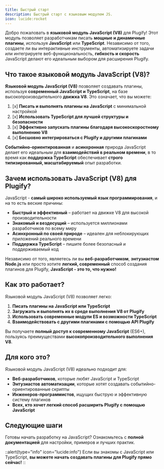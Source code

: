 ```yaml
---
title: Быстрый старт
description: Быстрый старт с языковым модулем JS.
icon: lucide:rocket
---
```


Добро пожаловать в **языковой модуль JavaScript (V8)** для Plugify! Этот модуль позволяет разработчикам писать **мощные и динамичные плагины**, используя **JavaScript** или **TypeScript**. Независимо от того, создаете ли вы интерактивные инструменты, автоматизируете задачи или интегрируете веб-функциональность, **гибкость и скорость** JavaScript делают его идеальным выбором для расширения Plugify.

## Что такое языковой модуль JavaScript (V8)?

**Языковой модуль JavaScript (V8)** позволяет создавать плагины, используя **современный JavaScript и TypeScript**, на базе высокопроизводительного **движка V8**. Это означает, что вы можете:

1. [x] **Писать и выполнять плагины на JavaScript** с минимальной настройкой
2. [x] **Использовать TypeScript для лучшей структуры и безопасности**
3. [x] **Эффективно запускать плагины благодаря высокоскоростному выполнению V8**
4. [x] **Бесшовно интегрироваться с Plugify и другими плагинами**

**Событийно-ориентированная** и **асинхронная** природа JavaScript делает его идеальным для **взаимодействий в реальном времени**, в то время как **поддержка TypeScript** обеспечивает **строго типизированный, масштабируемый** опыт разработки.

## Зачем использовать JavaScript (V8) для Plugify?

JavaScript - **самый широко используемый язык программирования**, и на то есть веские причины:

* **Быстрый и эффективный** – работает на движке V8 для высокой производительности
* **Знакомый и вездесущий** – используется миллионами разработчиков по всему миру
* **Асинхронный по своей природе** – идеален для неблокирующих приложений реального времени
* **Поддержка TypeScript** – пишите более безопасный и поддерживаемый код

Независимо от того, являетесь ли вы **веб-разработчиком**, **энтузиастом Node.js** или просто хотите **легкий, современный** способ создания плагинов для Plugify, **JavaScript - это то, что нужно!**

## Как это работает?

Языковой модуль JavaScript (V8) позволяет легко:

1. **Писать плагины на JavaScript или TypeScript**
2. **Загружать и выполнять их в среде выполнения V8 от Plugify**
3. **Использовать современные модули ES и возможности TypeScript**
4. **Взаимодействовать с другими плагинами с помощью API Plugify**

Вы получаете **полный доступ к современному JavaScript** (ES6+), пользуясь преимуществами **высокопроизводительного выполнения V8**.

## Для кого это?

Языковой модуль JavaScript (V8) идеально подходит для:

* **Веб-разработчиков**, которые любят JavaScript и TypeScript
* **Энтузиастов автоматизации**, которые хотят создавать событийно-ориентированные скрипты
* **Инженеров-программистов**, ищущих быструю и эффективную систему плагинов
* **Всех, кто хочет легкий способ расширить Plugify с помощью JavaScript**

## Следующие шаги

Готовы начать разработку на JavaScript? Ознакомьтесь с **полной документацией** для настройки, примеров и лучших практик.

::alert{type="info" icon="lucide:info"}
Если вы знакомы с JavaScript или TypeScript, **вы можете начать создавать плагины для Plugify прямо сейчас!**
::